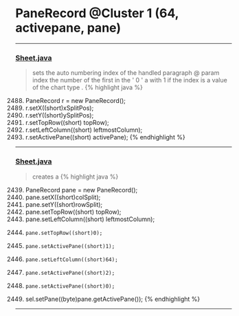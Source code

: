 # PaneRecord @Cluster 1 (64, activepane, pane)

***

### [Sheet.java](https://searchcode.com/codesearch/view/15642365/)
> sets the auto numbering index of the handled paragraph @ param index the number of the first in the ' 0 ' a with 1 if the index is a value of the chart type . 
{% highlight java %}
2488. PaneRecord r = new PaneRecord();
2489. r.setX((short)xSplitPos);
2490. r.setY((short)ySplitPos);
2491. r.setTopRow((short) topRow);
2492. r.setLeftColumn((short) leftmostColumn);
2493. r.setActivePane((short) activePane);
{% endhighlight %}

***

### [Sheet.java](https://searchcode.com/codesearch/view/15642365/)
> creates a 
{% highlight java %}
2439. PaneRecord pane = new PaneRecord();
2440. pane.setX((short)colSplit);
2441. pane.setY((short)rowSplit);
2442. pane.setTopRow((short) topRow);
2443. pane.setLeftColumn((short) leftmostColumn);
2446.     pane.setTopRow((short)0);
2447.     pane.setActivePane((short)1);
2451.     pane.setLeftColumn((short)64);
2452.     pane.setActivePane((short)2);
2456.     pane.setActivePane((short)0);
2464. sel.setPane((byte)pane.getActivePane());
{% endhighlight %}

***

